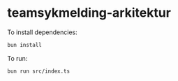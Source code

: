 # teamsykmelding-arkitektur

To install dependencies:

```bash
bun install
```

To run:

```bash
bun run src/index.ts
```
